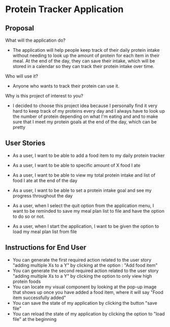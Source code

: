 # Protein Tracker Application

## Proposal

What will the application do?
- The application will help people keep track of their daily protein intake without needing to look up the amount of protein for each item in their meal. At the end of the day, they can save their intake, which will be stored in a calendar so they can track their protein intake over time. 

Who will use it?
- Anyone who wants to track their protein can use it.

Why is this project of interest to you?
- I decided to choose this project idea because I personally find it very hard to keep track of my proteins every day and I always have to look up the number of protein depending on what I'm eating and and to make sure that I meet my protein goals at the end of the day, which can be pretty

## User Stories
- As a user, I want to be able to add a food item to my daily protein tracker
- As a user, I want to be able to specific amount of X food I ate
- As a user, I want to be able to view my total protein intake and list of food I ate at the end of the day
- As a user, I want to be able to set a protein intake goal and see my progress throughout the day

- As a user, when I select the quit option from the application menu, I want to be reminded to save my meal plan list to file and have the option to do so or not.
- As a user, when I start the application, I want to be given the option to load my meal plan list from file

## Instructions for End User
- You can generate the first required action related to the user story "adding multiple Xs to a Y" by clicking at the option : "Add food item"
- You can generate the second required action related to the user story "adding multiple Xs to a Y" by clicking the option to only view high protein foods
- You can locate my visual component by looking at the pop-up image that shows up once you have added a food item, where it will say "Food item successfully added"
- You can save the state of my application by clicking the button "save file" 
- You can reload the state of my application by clicking the option to "load file" at the beginning